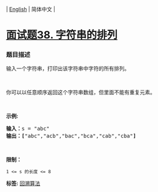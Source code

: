 | [English](README_EN.md) | 简体中文 |

# [面试题38. 字符串的排列](https://leetcode-cn.com/problems/zi-fu-chuan-de-pai-lie-lcof)
 ### 题目描述
<p>输入一个字符串，打印出该字符串中字符的所有排列。</p>

<p>&nbsp;</p>

<p>你可以以任意顺序返回这个字符串数组，但里面不能有重复元素。</p>

<p>&nbsp;</p>

<p><strong>示例:</strong></p>

<pre><strong>输入：</strong>s = &quot;abc&quot;
<strong>输出：[</strong>&quot;abc&quot;,&quot;acb&quot;,&quot;bac&quot;,&quot;bca&quot;,&quot;cab&quot;,&quot;cba&quot;<strong>]</strong>
</pre>

<p>&nbsp;</p>

<p><strong>限制：</strong></p>

<p><code>1 &lt;= s 的长度 &lt;= 8</code></p>

**标签:**  [回溯算法](https://leetcode-cn.com/tag/backtracking) 